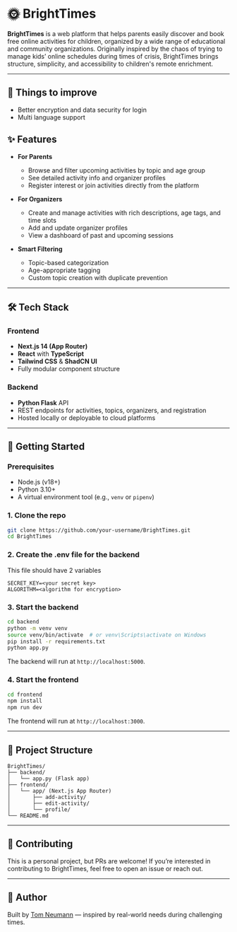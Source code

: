 # 🌞 BrightTimes

**BrightTimes** is a web platform that helps parents easily discover and book free online activities for children, organized by a wide range of educational and community organizations. Originally inspired by the chaos of trying to manage kids’ online schedules during times of crisis, BrightTimes brings structure, simplicity, and accessibility to children's remote enrichment.

---

## 🎯 Things to improve
* Better encryption and data security for login
* Multi language support

## ✨ Features

* **For Parents**

  * Browse and filter upcoming activities by topic and age group
  * See detailed activity info and organizer profiles
  * Register interest or join activities directly from the platform

* **For Organizers**

  * Create and manage activities with rich descriptions, age tags, and time slots
  * Add and update organizer profiles
  * View a dashboard of past and upcoming sessions

* **Smart Filtering**

  * Topic-based categorization
  * Age-appropriate tagging
  * Custom topic creation with duplicate prevention

---

## 🛠️ Tech Stack

### Frontend

* **Next.js 14 (App Router)**
* **React** with **TypeScript**
* **Tailwind CSS** & **ShadCN UI**
* Fully modular component structure

### Backend

* **Python Flask** API
* REST endpoints for activities, topics, organizers, and registration
* Hosted locally or deployable to cloud platforms

---

## 🚀 Getting Started

### Prerequisites

* Node.js (v18+)
* Python 3.10+
* A virtual environment tool (e.g., `venv` or `pipenv`)

### 1. Clone the repo

```bash
git clone https://github.com/your-username/BrightTimes.git
cd BrightTimes
```

### 2. Create the .env file for the backend
This file should have 2 variables
```ENV
SECRET_KEY=<your secret key>
ALGORITHM=<algorithm for encryption>
```

### 3. Start the backend

```bash
cd backend
python -m venv venv
source venv/bin/activate  # or venv\Scripts\activate on Windows
pip install -r requirements.txt
python app.py
```

The backend will run at `http://localhost:5000`.

### 4. Start the frontend

```bash
cd frontend
npm install
npm run dev
```

The frontend will run at `http://localhost:3000`.

---

## 📁 Project Structure

```
BrightTimes/
├── backend/
│   └── app.py (Flask app)
├── frontend/
│   └── app/ (Next.js App Router)
│       ├── add-activity/
│       ├── edit-activity/
│       └── profile/
└── README.md
```

---

## 👥 Contributing

This is a personal project, but PRs are welcome! If you’re interested in contributing to BrightTimes, feel free to open an issue or reach out.

---

## 👤 Author

Built by [Tom Neumann](https://www.linkedin.com/in/tom-neumann-18876827a/) — inspired by real-world needs during challenging times.
